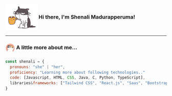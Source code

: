 <h3><img align="center" src="assets/hello.gif" width="100">  Hi there, I'm Shenali Madurapperuma!</h3>
<hr>

### <img align="center" src="assets/intro.gif" width="30"> A little more about me...  

```javascript
const shenali = {
  pronouns: "she" | "her",
  proficiency: "Learning more about following technologies.."
  code: [Javascript, HTML, CSS, Java, C, Python, TypeScript],
  libraries&frameworks: ["Tailwind CSS", "React.js", "Saas", "Bootstrap", "Next.js"]
}
```
